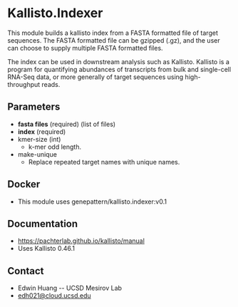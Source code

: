 # Kallisto.Indexer
This module builds a kallisto index from a FASTA formatted file of target sequences. The FASTA formatted file can be gzipped (.gz), and the user can choose to supply multiple FASTA formatted files. 

The index can be used in downstream analysis such as Kallisto. 
Kallisto is a program for quantifying abundances of transcripts from bulk and single-cell RNA-Seq data, or more generally of target sequences using high-throughput reads. 

## Parameters
  - **fasta files** (required) (list of files)
  - **index** (required)
  - kmer-size (int)
    - k-mer odd length.
  - make-unique
    - Replace repeated target names with unique names. 

## Docker
  - This module uses genepattern/kallisto.indexer:v0.1
  
## Documentation
  - https://pachterlab.github.io/kallisto/manual
  - Uses Kallisto 0.46.1
  
## Contact
  - Edwin Huang -- UCSD Mesirov Lab
  - edh021@cloud.ucsd.edu
